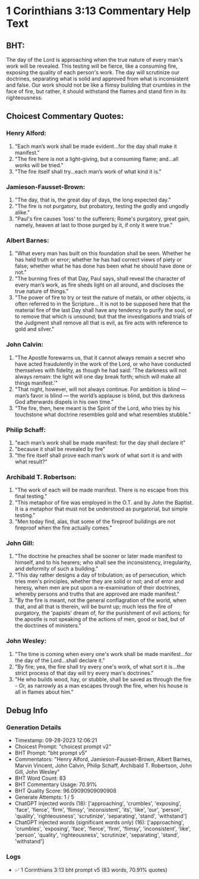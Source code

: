 # 1 Corinthians 3:13 Commentary Help Text

## BHT:
The day of the Lord is approaching when the true nature of every man's work will be revealed. This testing will be fierce, like a consuming fire, exposing the quality of each person's work. The day will scrutinize our doctrines, separating what is solid and approved from what is inconsistent and false. Our work should not be like a flimsy building that crumbles in the face of fire, but rather, it should withstand the flames and stand firm in its righteousness.

## Choicest Commentary Quotes:
### Henry Alford:
1. "Each man’s work shall be made evident...for the day shall make it manifest." 
2. "The fire here is not a light-giving, but a consuming flame; and...all works will be tried." 
3. "The fire itself shall try...each man’s work of what kind it is."

### Jamieson-Fausset-Brown:
1. "The day, that is, the great day of days, the long expected day."
2. "The fire is not purgatory, but probatory, testing the godly and ungodly alike."
3. "Paul's fire causes 'loss' to the sufferers; Rome's purgatory, great gain, namely, heaven at last to those purged by it, if only it were true."

### Albert Barnes:
1. "What every man has built on this foundation shall be seen. Whether he has held truth or error; whether he has had correct views of piety or false; whether what he has done has been what he should have done or not."
2. "The burning fires of that Day, Paul says, shall reveal the character of every man’s work, as fire sheds light on all around, and discloses the true nature of things."
3. "The power of fire to try or test the nature of metals, or other objects, is often referred to in the Scripture... It is not to be supposed here that the material fire of the last Day shall have any tendency to purify the soul, or to remove that which is unsound; but that the investigations and trials of the Judgment shall remove all that is evil, as fire acts with reference to gold and silver."

### John Calvin:
1. "The Apostle forewarns us, that it cannot always remain a secret who have acted fraudulently in the work of the Lord, or who have conducted themselves with fidelity, as though he had said: 'The darkness will not always remain: the light will one day break forth; which will make all things manifest.'"
2. "That night, however, will not always continue. For ambition is blind — man’s favor is blind — the world’s applause is blind, but this darkness God afterwards dispels in his own time."
3. "The fire, then, here meant is the Spirit of the Lord, who tries by his touchstone what doctrine resembles gold and what resembles stubble."

### Philip Schaff:
1. "each man’s work shall be made manifest: for the day shall declare it"
2. "because it shall be revealed by fire"
3. "the fire itself shall prove each man’s work of what sort it is and with what result?"

### Archibald T. Robertson:
1. "The work of each will be made manifest. There is no escape from this final testing."
2. "This metaphor of fire was employed in the O.T. and by John the Baptist. It is a metaphor that must not be understood as purgatorial, but simple testing."
3. "Men today find, alas, that some of the fireproof buildings are not fireproof when the fire actually comes."

### John Gill:
1. "The doctrine he preaches shall be sooner or later made manifest to himself, and to his hearers; who shall see the inconsistency, irregularity, and deformity of such a building."
2. "This day rather designs a day of tribulation; as of persecution, which tries men's principles, whether they are solid or not; and of error and heresy, when men are put upon a re-examination of their doctrines, whereby persons and truths that are approved are made manifest."
3. "By the fire is meant, not the general conflagration of the world, when that, and all that is therein, will be burnt up; much less the fire of purgatory, the 'papists' dream of, for the punishment of evil actions; for the apostle is not speaking of the actions of men, good or bad, but of the doctrines of ministers."

### John Wesley:
1. "The time is coming when every one's work shall be made manifest...for the day of the Lord...shall declare it." 
2. "By fire; yea, the fire shall try every one's work, of what sort it is...the strict process of that day will try every man's doctrines."
3. "He who builds wood, hay, or stubble, shall be saved as through the fire - Or, as narrowly as a man escapes through the fire, when his house is all in flames about him."


## Debug Info
### Generation Details
- Timestamp: 09-28-2023 12:06:21
- Choicest Prompt: "choicest prompt v2"
- BHT Prompt: "bht prompt v5"
- Commentators: "Henry Alford, Jamieson-Fausset-Brown, Albert Barnes, Marvin Vincent, John Calvin, Philip Schaff, Archibald T. Robertson, John Gill, John Wesley"
- BHT Word Count: 83
- BHT Commentary Usage: 70.91%
- BHT Quality Score: 96.09090909090908
- Generate Attempts: 1 / 5
- ChatGPT injected words (18):
	['approaching', 'crumbles', 'exposing', 'face', 'fierce', 'firm', 'flimsy', 'inconsistent', 'its', 'like', 'our', 'person', 'quality', 'righteousness', 'scrutinize', 'separating', 'stand', 'withstand']
- ChatGPT injected words (significant words only) (16):
	['approaching', 'crumbles', 'exposing', 'face', 'fierce', 'firm', 'flimsy', 'inconsistent', 'like', 'person', 'quality', 'righteousness', 'scrutinize', 'separating', 'stand', 'withstand']

### Logs
- ✅ 1 Corinthians 3:13 bht prompt v5 (83 words, 70.91% quotes)